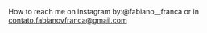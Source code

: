 How to reach me on instagram by:@fabiano__franca or in contato.fabianovfranca@gmail.com

<!---
FabianoVFranca/FabianoVFranca is a ✨ special ✨ repository because its `README.md` (this file) appears on your GitHub profile.
You can click the Preview link to take a look at your changes.
--->
